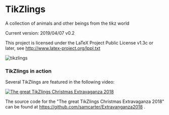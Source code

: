 # TikZlings
A collection of animals and other beings from the tikz world

Current version: 2019/04/07 v0.2

This project is licensed under the LaTeX Project Public License v1.3c or later, see http://www.latex-project.org/lppl.txt

![tikzlings](https://github.com/samcarter/tikzlings/blob/master/Examples/tikzlings.png)

### TikZlings in action

Several TikZlings are featured in the following video:

[![The great TikZlings Christmas Extravaganza 2018](https://user-images.githubusercontent.com/43832342/49704004-3cd27500-fc0d-11e8-9002-319a8e71aca7.png)](https://vimeo.com/305374856)

The source code for the "The great TikZlings Christmas Extravaganza 2018" can be found at https://github.com/samcarter/Extravanganza2018 .




